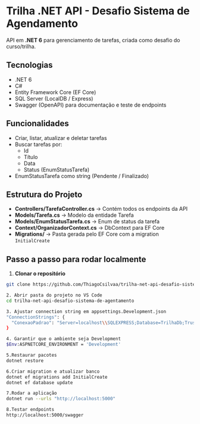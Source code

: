 # Trilha .NET API - Desafio Sistema de Agendamento

API em **.NET 6** para gerenciamento de tarefas, criada como desafio do curso/trilha.

## Tecnologias

- .NET 6
- C#
- Entity Framework Core (EF Core)
- SQL Server (LocalDB / Express)
- Swagger (OpenAPI) para documentação e teste de endpoints

## Funcionalidades

- Criar, listar, atualizar e deletar tarefas
- Buscar tarefas por:
  - Id
  - Título
  - Data
  - Status (EnumStatusTarefa)
- EnumStatusTarefa como string (Pendente / Finalizado)

## Estrutura do Projeto

- **Controllers/TarefaController.cs** → Contém todos os endpoints da API
- **Models/Tarefa.cs** → Modelo da entidade Tarefa
- **Models/EnumStatusTarefa.cs** → Enum de status da tarefa
- **Context/OrganizadorContext.cs** → DbContext para EF Core
- **Migrations/** → Pasta gerada pelo EF Core com a migration `InitialCreate`

## Passo a passo para rodar localmente

1. **Clonar o repositório**
```bash
git clone https://github.com/ThiagoCsilvaa/trilha-net-api-desafio-sistema-de-agentamento.git

2. Abrir pasta do projeto no VS Code
cd trilha-net-api-desafio-sistema-de-agentamento

3. Ajustar connection string em appsettings.Development.json
"ConnectionStrings": {
  "ConexaoPadrao": "Server=localhost\\SQLEXPRESS;Database=TrilhaDb;Trusted_Connection=True;TrustServerCertificate=True;MultipleActiveResultSets=true"
}

4. Garantir que o ambiente seja Development
$Env:ASPNETCORE_ENVIRONMENT = 'Development'

5.Restaurar pacotes
dotnet restore

6.Criar migration e atualizar banco
dotnet ef migrations add InitialCreate
dotnet ef database update

7.Rodar a aplicação
dotnet run --urls "http://localhost:5000"

8.Testar endpoints
http://localhost:5000/swagger


